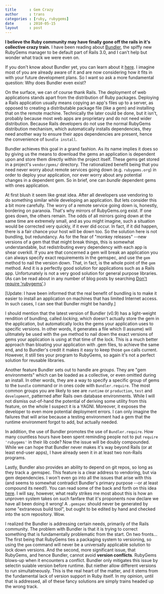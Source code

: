 ```yaml
---
title      : Gem Crazy
author     : trans
categories : [ruby, rubygems]
date       : 2010-05-15
layout     : post
---
```


<b>I believe the Ruby community may have finally gone off the rails in it's collective
crazy train.</b> I have been reading about <a href="http://gembundler.com/">Bundler</a>,
the spiffy new RubyGems manager to be default part of Rails 3.0, and I can't help but
wonder what track we were even on.

If you don't know about Bundler yet, you can learn about it
<a href="http://yehudakatz.com/2009/11/03/using-the-new-gem-bundler-today/">here</a>.
I imagine most of you are already aware of it and are now considering how it fits in
with your future development plans. So I want so ask a more fundamental question:
Why does Bundler even exist?

On the surface, we can of course thank Rails. The deployment of web applications
stands apart from the distribution of Ruby packages. Deploying a Rails
application usually means copying an app's files up to a server, as opposed to
creating a distributable package file (like a gem) and installing that on
the remote machine. Technically the later could be done, but it isn't, probably
because most web apps are proprietary and do not need wider distribution. Because
Rails developers do not use the normal RubyGems distribution mechanism, which
automatically installs dependencies, they need another way to ensure their apps
dependencies are present, hence the convenience of <code>bundle install</code>.

Bundler achieves this goal in a grand fashion. As its name implies
it does so by giving us the means to download the gems an application is dependent
upon and store them directly within the project itself. These gems get stored in
a project's <code>vendor/gems/</code> directory. The rationalized benefit being 
that you need never worry about remote services going down (e.g. `rubygems.org`)
in order to deploy your application, nor ever worry about any potential changes
in a dependent gem. So in brief, one can *bundle* dependent gems with ones
application.

At first blush it seem like great idea. After all developers use vendoring to 
do something similar while developing an application. But lets consider this
a bit more carefully. The worry of a remote service going down is, honestly, bordering
on paranoia. That's why mirrors of RubyGems.org exist. If one goes down, the others
remain. The odds of all mirrors going down at the same time are extremely small, and
as you might imagine, such a situation would be corrected very quickly, if it ever did
occur. In fact, if it did happen, there is a fair chance your host will be down too.
So the solution here is not bundling, but redundancy. As for the fear
of "monkey releases" --new versions of a gem that that might break things,
this is somewhat understandable, but redistributing every dependency with each app
is shear overkill. If you are that concerned a gem will break an application you can
always specify exact requirements in the gemspec, and use the `gem` method to nail the
version down. That, in fact, is the whole point of the `gem` method. And it is a
perfectly good solution for applications such as a Rails app. Unfortunately is not
a very good solution for general purpose libraries. (As can be read about in any number
of blog posts by searching
<a href="http://www.google.com/search?q=Don%27t+require+%27rubygems%27">Don't require 'rubygems'</a>.)

[Update: I have been informed that the real benefit of bundling is to make
it easier to install an application on machines that has limited Internet access.
In such cases, I can see that Bundler might be handly.]

I should mention that the latest version of Bundler (v0.9) has a light-weight rendition
of bundling, called *locking*, which doesn't actually store the gem in the application,
but automatically locks the gems your application uses to specific versions. In other
words, it generates a file which (I assume) will ulitmately be used with the `gem` method
to nail down the exact versions of gems your application is using at that time of the lock.
This is a much better approach than bloating your application with .gem files, to achieve
the same end, and to Bundler's credit it makes it easy to keep those `gem` calls current.
However, it still ties your program to RubyGems, so again it's not a perfect solution
for reusable libraries.

Another feature Bundler sets out to handle are *groups*. They are "gem environments"
which can be loaded as a collective, or even omitted during an install. In other words,
they are a way to specify a specific group of gems to the `bundle` command or in ones
code with `Bundler.require`. The most common groups you are likely to see are `runtime`
or `production`, `test` and `development`, patterned after Rails own database
environments. While I will not dismiss out-of-hand the potential of deriving some
utility from this feature, on the whole I suspect it is a YAGNI. Moreover,
it exposes the developer to even more potential deployment errors. I can only 
imagine the failures that will arise because a testing environment
had a gem that the runtime environment forgot to add, but actually needed.

In addition, the use of Bundler promotes the use of `Bundler.require`. How many
countless hours have been spent reminding people not to put <code>require 'rubygems'</code>
in their lib code? Now the issue will be doubly compounded. While we can hope
that Bundler never makes it's way beyond Rails (or at least end-user apps), I have
already seen it in at least two non-Rails programs.

Lastly, Bundler also provides an ability to depend on git repos, so long as
they track a .gemspec. This feature is a clear address to vendoring, but
via gem dependencies. I won't even go into all the issues that arise with this
(and seems to somewhat contradict Bundler's primary purpose --or at least compound its need!).
You can read some of the back and forth on this idea <a href="http://yehudakatz.com/2010/04/02/using-gemspecs-as-intended/">here</a>.
I will say, however, what really strikes me most about this is
how an unproven system takes on such fanfare that it's proponents now declare we have
all been doing it wrong! A `.gemspec` should never be generated by some "extraneous
build tool", but ought to be edited by hand and checked into the scm repository. Wow.

I realized the Bundler is addressing certain needs, primarily of the Rails community.
The problem with Bundler is that it is trying to correct something that is fundamentally
problematic from the start. On two fronts... The first being that RubyGems ties
a packaging system to versioning, so using the `gem` command will never be a universally
applicable solution to lock down versions. And the second, more significant issue, that RubyGems,
and hence Bundler, cannot avoid <b>version conflicts</b>. RubyGems blows-up when it
encounters a conflict. Bundler only mitigates this issue by selectin suiable version before
runtime. But niether allow different versions to run simultatneously. This is the real heart
of the matter, and it stems from the fundamental lack of version support in Ruby itself.
In my opinion, until that is addressed, all of these fancy solutions are simply trains headed
up the wrong track.

